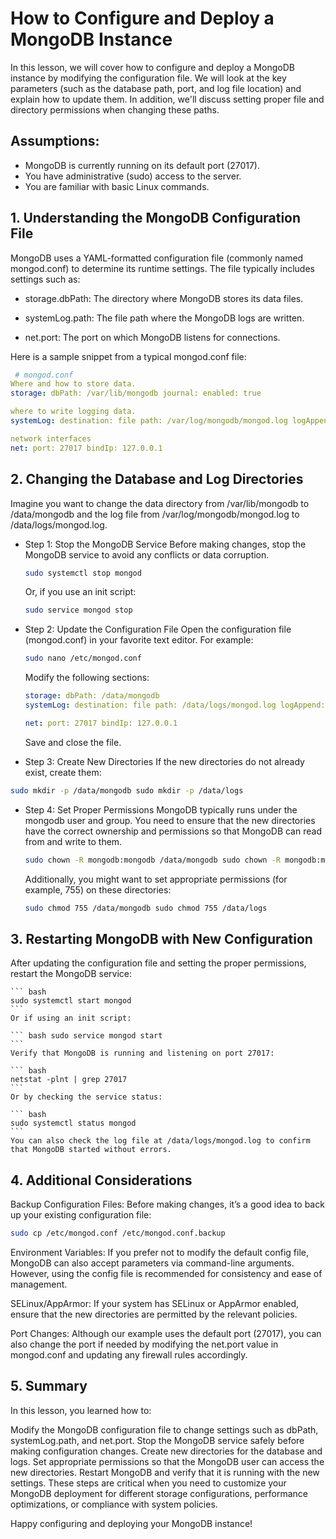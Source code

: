 # How to Configure and Deploy a MongoDB Instance
In this lesson, we will cover how to configure and deploy a MongoDB instance by modifying the configuration file. We will look at the key parameters (such as the database path, port, and log file location) and explain how to update them. In addition, we'll discuss setting proper file and directory permissions when changing these paths.

## Assumptions:

- MongoDB is currently running on its default port (27017).
- You have administrative (sudo) access to the server.
- You are familiar with basic Linux commands.

## 1. Understanding the MongoDB Configuration File

MongoDB uses a YAML-formatted configuration file (commonly named mongod.conf) to determine its runtime settings. The file typically includes settings such as:

- storage.dbPath:
The directory where MongoDB stores its data files.

- systemLog.path:
The file path where the MongoDB logs are written.

- net.port:
The port on which MongoDB listens for connections.

Here is a sample snippet from a typical mongod.conf file:

``` yaml
 # mongod.conf
Where and how to store data.
storage: dbPath: /var/lib/mongodb journal: enabled: true

where to write logging data.
systemLog: destination: file path: /var/log/mongodb/mongod.log logAppend: true

network interfaces
net: port: 27017 bindIp: 127.0.0.1
```

## 2. Changing the Database and Log Directories
Imagine you want to change the data directory from /var/lib/mongodb to /data/mongodb and the log file from /var/log/mongodb/mongod.log to /data/logs/mongod.log.

- Step 1: Stop the MongoDB Service
Before making changes, stop the MongoDB service to avoid any conflicts or data corruption.

    ```bash
    sudo systemctl stop mongod 
    ```
    Or, if you use an init script:

    ``` bash
    sudo service mongod stop 
    ```

- Step 2: Update the Configuration File
Open the configuration file (mongod.conf) in your favorite text editor. For example:

    ``` bash
    sudo nano /etc/mongod.conf
    ```

    Modify the following sections:

    ```yaml 
    storage: dbPath: /data/mongodb
    systemLog: destination: file path: /data/logs/mongod.log logAppend: true

    net: port: 27017 bindIp: 127.0.0.1
    ```

    Save and close the file.

- Step 3: Create New Directories
If the new directories do not already exist, create them:

``` bash
sudo mkdir -p /data/mongodb sudo mkdir -p /data/logs
```

- Step 4: Set Proper Permissions
MongoDB typically runs under the mongodb user and group. You need to ensure that the new directories have the correct ownership and permissions so that MongoDB can read from and write to them.

    ``` bash
    sudo chown -R mongodb:mongodb /data/mongodb sudo chown -R mongodb:mongodb /data/logs
    ```
    Additionally, you might want to set appropriate permissions (for example, 755) on these directories:
    ``` bash
    sudo chmod 755 /data/mongodb sudo chmod 755 /data/logs
    ```
## 3. Restarting MongoDB with New Configuration
After updating the configuration file and setting the proper permissions, restart the MongoDB service:

    ``` bash
    sudo systemctl start mongod
    ```
    Or if using an init script:

    ``` bash sudo service mongod start 
    ```
    Verify that MongoDB is running and listening on port 27017:

    ``` bash 
    netstat -plnt | grep 27017 
    ```
    Or by checking the service status:

    ``` bash
    sudo systemctl status mongod
    ```
    You can also check the log file at /data/logs/mongod.log to confirm that MongoDB started without errors.

## 4. Additional Considerations
Backup Configuration Files:
Before making changes, it’s a good idea to back up your existing configuration file:

``` bash
sudo cp /etc/mongod.conf /etc/mongod.conf.backup
```

Environment Variables:
If you prefer not to modify the default config file, MongoDB can also accept parameters via command-line arguments. However, using the config file is recommended for consistency and ease of management.

SELinux/AppArmor:
If your system has SELinux or AppArmor enabled, ensure that the new directories are permitted by the relevant policies.

Port Changes:
Although our example uses the default port (27017), you can also change the port if needed by modifying the net.port value in mongod.conf and updating any firewall rules accordingly.

## 5. Summary
In this lesson, you learned how to:

Modify the MongoDB configuration file to change settings such as dbPath, systemLog.path, and net.port.
Stop the MongoDB service safely before making configuration changes.
Create new directories for the database and logs.
Set appropriate permissions so that the MongoDB user can access the new directories.
Restart MongoDB and verify that it is running with the new settings.
These steps are critical when you need to customize your MongoDB deployment for different storage configurations, performance optimizations, or compliance with system policies.

Happy configuring and deploying your MongoDB instance!